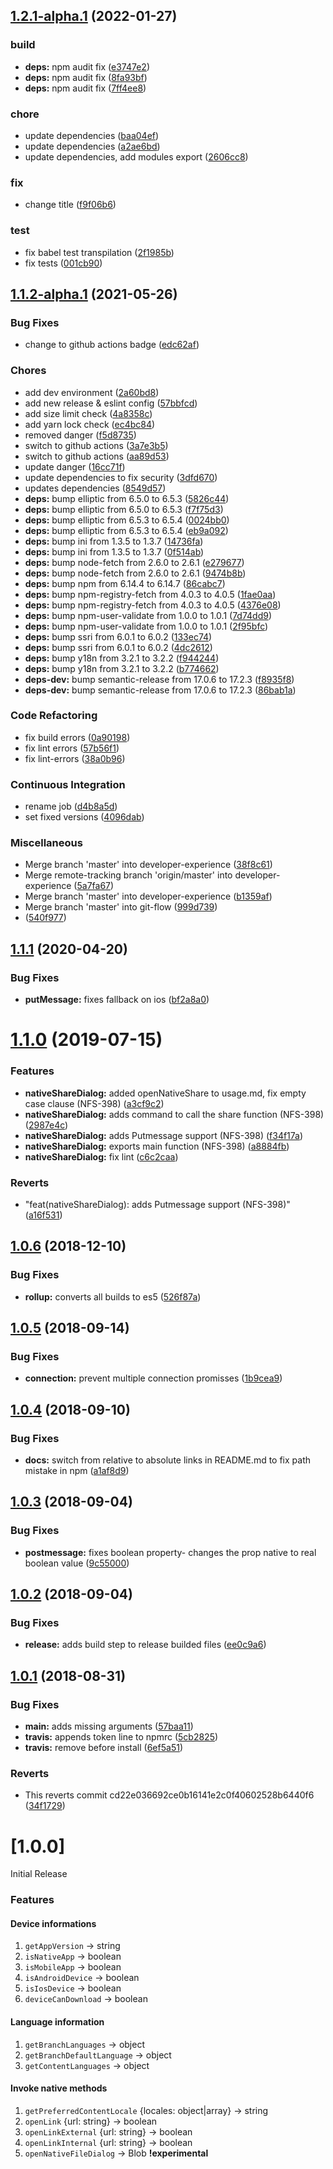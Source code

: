 ## [1.2.1-alpha.1](https://github.com/Staffbase/plugins-client-sdk/compare/1.2.0...1.2.1-alpha.1) (2022-01-27)


### build

* **deps:** npm audit fix ([e3747e2](https://github.com/Staffbase/plugins-client-sdk/commit/e3747e2b744755c2302ff5fda9225532e630c07f))
* **deps:** npm audit fix ([8fa93bf](https://github.com/Staffbase/plugins-client-sdk/commit/8fa93bf8c6072ed618a55ee94a759e0adc9fa0d3))
* **deps:** npm audit fix ([7ff4ee8](https://github.com/Staffbase/plugins-client-sdk/commit/7ff4ee86690189d29e6cffba40f3da12f1910033))


### chore

* update dependencies ([baa04ef](https://github.com/Staffbase/plugins-client-sdk/commit/baa04ef9cb89962e8333ed2dcc87c106bb24df62))
* update dependencies ([a2ae6bd](https://github.com/Staffbase/plugins-client-sdk/commit/a2ae6bd610f7f197beec07b15fb4842fa96877c6))
* update dependencies, add modules export ([2606cc8](https://github.com/Staffbase/plugins-client-sdk/commit/2606cc82c156e30749acd44b17e9c7cd3a8fd457))


### fix

* change title ([f9f06b6](https://github.com/Staffbase/plugins-client-sdk/commit/f9f06b622422a0f60dba482d9c847c17c9013d32))


### test

* fix babel test transpilation ([2f1985b](https://github.com/Staffbase/plugins-client-sdk/commit/2f1985b6b7824167cf172040a448fc30f4a75ffe))
* fix tests ([001cb90](https://github.com/Staffbase/plugins-client-sdk/commit/001cb90e05d34fa675cb9749f9e8d08ea7b0d5e4))

## [1.1.2-alpha.1](https://github.com/Staffbase/plugins-client-sdk/compare/v1.1.1...1.1.2-alpha.1) (2021-05-26)


### Bug Fixes

* change to github actions badge ([edc62af](https://github.com/Staffbase/plugins-client-sdk/commit/edc62af6acc7f845c34c2915ad2e383be4f30d69))


### Chores

* add dev environment ([2a60bd8](https://github.com/Staffbase/plugins-client-sdk/commit/2a60bd883976926b6a9f2d0bd4377be020b2ca25))
* add new release & eslint config ([57bbfcd](https://github.com/Staffbase/plugins-client-sdk/commit/57bbfcd814558a76b8eb3789db7e488a97870f73))
* add size limit check ([4a8358c](https://github.com/Staffbase/plugins-client-sdk/commit/4a8358c2c1e183af1befe0381a3148f108638f88))
* add yarn lock check ([ec4bc84](https://github.com/Staffbase/plugins-client-sdk/commit/ec4bc840e94976c84e05f1ac2fb9652155a826f4))
* removed danger ([f5d8735](https://github.com/Staffbase/plugins-client-sdk/commit/f5d873583f3edead30af5837fb1cb933cd2bee7c))
* switch to github actions ([3a7e3b5](https://github.com/Staffbase/plugins-client-sdk/commit/3a7e3b555a207ba051857a3a898a83b1ebbf1560))
* switch to github actions ([aa89d53](https://github.com/Staffbase/plugins-client-sdk/commit/aa89d53da00d9a2d8780876709dee028709e777b))
* update danger ([16cc71f](https://github.com/Staffbase/plugins-client-sdk/commit/16cc71f3f89bb5e5461ffa86631e4974dbfdf395))
* update dependencies to fix security ([3dfd670](https://github.com/Staffbase/plugins-client-sdk/commit/3dfd670b9bd9f6827daac2fa9148f85be9ac9bfa))
* updates dependencies ([8549d57](https://github.com/Staffbase/plugins-client-sdk/commit/8549d571e43510971d379f3472861a80e76dd5a4))
* **deps:** bump elliptic from 6.5.0 to 6.5.3 ([5826c44](https://github.com/Staffbase/plugins-client-sdk/commit/5826c444c4189c03aa476e64ad347f6e6c303e3c))
* **deps:** bump elliptic from 6.5.0 to 6.5.3 ([f7f75d3](https://github.com/Staffbase/plugins-client-sdk/commit/f7f75d33a97e3705008dd015bbad12540e2e0407))
* **deps:** bump elliptic from 6.5.3 to 6.5.4 ([0024bb0](https://github.com/Staffbase/plugins-client-sdk/commit/0024bb0cfdcc3d4fda40e0002a30ce3e0d39ce3c))
* **deps:** bump elliptic from 6.5.3 to 6.5.4 ([eb9a092](https://github.com/Staffbase/plugins-client-sdk/commit/eb9a092dedd54336912988fb203b9139eb29c6ff))
* **deps:** bump ini from 1.3.5 to 1.3.7 ([14736fa](https://github.com/Staffbase/plugins-client-sdk/commit/14736fa2dee9340a694fd0612fc8ef44e72cd6bb))
* **deps:** bump ini from 1.3.5 to 1.3.7 ([0f514ab](https://github.com/Staffbase/plugins-client-sdk/commit/0f514ab22b9fd4d8cf5de50fcadabc7189491ceb))
* **deps:** bump node-fetch from 2.6.0 to 2.6.1 ([e279677](https://github.com/Staffbase/plugins-client-sdk/commit/e279677735d150ce5ca4e164caf304e05dc46575))
* **deps:** bump node-fetch from 2.6.0 to 2.6.1 ([9474b8b](https://github.com/Staffbase/plugins-client-sdk/commit/9474b8bb06c742357e19a1f18c8978d5cbda13fa))
* **deps:** bump npm from 6.14.4 to 6.14.7 ([86cabc7](https://github.com/Staffbase/plugins-client-sdk/commit/86cabc7eb2e257a2e609751ddfaf9c72bf5639e2))
* **deps:** bump npm-registry-fetch from 4.0.3 to 4.0.5 ([1fae0aa](https://github.com/Staffbase/plugins-client-sdk/commit/1fae0aa96262cb13f06d050a489fb526f343fe16))
* **deps:** bump npm-registry-fetch from 4.0.3 to 4.0.5 ([4376e08](https://github.com/Staffbase/plugins-client-sdk/commit/4376e08fe5cc3ffd57836eb944b804b823d3f816))
* **deps:** bump npm-user-validate from 1.0.0 to 1.0.1 ([7d74dd9](https://github.com/Staffbase/plugins-client-sdk/commit/7d74dd94d024bcb8be67135f2822df8ee2b69121))
* **deps:** bump npm-user-validate from 1.0.0 to 1.0.1 ([2f95bfc](https://github.com/Staffbase/plugins-client-sdk/commit/2f95bfc59906ce0ff0202560e5a12642ab6eea1c))
* **deps:** bump ssri from 6.0.1 to 6.0.2 ([133ec74](https://github.com/Staffbase/plugins-client-sdk/commit/133ec7420757af6057c21dcbce75acc8c9c2078e))
* **deps:** bump ssri from 6.0.1 to 6.0.2 ([4dc2612](https://github.com/Staffbase/plugins-client-sdk/commit/4dc26129ad399098a732e9cb1b17cac5a4a1acfb))
* **deps:** bump y18n from 3.2.1 to 3.2.2 ([f944244](https://github.com/Staffbase/plugins-client-sdk/commit/f944244d5a4c5b21f252aca7121be3db58b08396))
* **deps:** bump y18n from 3.2.1 to 3.2.2 ([b774662](https://github.com/Staffbase/plugins-client-sdk/commit/b774662a0610b8d8a74d9972a70a9b2e88249bf1))
* **deps-dev:** bump semantic-release from 17.0.6 to 17.2.3 ([f8935f8](https://github.com/Staffbase/plugins-client-sdk/commit/f8935f809195898481b6bf38761d1557c078b086))
* **deps-dev:** bump semantic-release from 17.0.6 to 17.2.3 ([86bab1a](https://github.com/Staffbase/plugins-client-sdk/commit/86bab1a81445c3ef6b031b9820c90674b18df5a6))


### Code Refactoring

* fix build errors ([0a90198](https://github.com/Staffbase/plugins-client-sdk/commit/0a90198d1502b461b746563df681a0c15b579b52))
* fix lint errors ([57b56f1](https://github.com/Staffbase/plugins-client-sdk/commit/57b56f1b266c40697a53eea21e1ee3d9c29136b2))
* fix lint-errors ([38a0b96](https://github.com/Staffbase/plugins-client-sdk/commit/38a0b9615ab3c33da59795d1d873c11648bf97c4))


### Continuous Integration

* rename job ([d4b8a5d](https://github.com/Staffbase/plugins-client-sdk/commit/d4b8a5d4e288cca18a0cf39daa358fa64b2a883d))
* set fixed versions ([4096dab](https://github.com/Staffbase/plugins-client-sdk/commit/4096dab8110703ba2bf0419537059b810e9014ba))


### Miscellaneous

* Merge branch 'master' into developer-experience ([38f8c61](https://github.com/Staffbase/plugins-client-sdk/commit/38f8c61cba4c1ee63b46916055abe1c038872bbd))
* Merge remote-tracking branch 'origin/master' into developer-experience ([5a7fa67](https://github.com/Staffbase/plugins-client-sdk/commit/5a7fa67ce24e23697e237abe7bbdd96497a611a3))
* Merge branch 'master' into developer-experience ([b1359af](https://github.com/Staffbase/plugins-client-sdk/commit/b1359affefea35bd8b3097bfae0979b9312dce32))
* Merge branch 'master' into git-flow ([999d739](https://github.com/Staffbase/plugins-client-sdk/commit/999d7390f96082143994dac349c488ffde5b5012))
*  ([540f977](https://github.com/Staffbase/plugins-client-sdk/commit/540f97772b87a69f6ca272c694ef28465f212c45))

## [1.1.1](https://github.com/Staffbase/plugins-client-sdk/compare/v1.1.0...v1.1.1) (2020-04-20)


### Bug Fixes

* **putMessage:** fixes fallback on ios ([bf2a8a0](https://github.com/Staffbase/plugins-client-sdk/commit/bf2a8a0))

# [1.1.0](https://github.com/Staffbase/plugins-client-sdk/compare/v1.0.6...v1.1.0) (2019-07-15)


### Features

* **nativeShareDialog:** added openNativeShare to usage.md, fix empty case clause (NFS-398) ([a3cf9c2](https://github.com/Staffbase/plugins-client-sdk/commit/a3cf9c2))
* **nativeShareDialog:** adds command to call the share function (NFS-398) ([2987e4c](https://github.com/Staffbase/plugins-client-sdk/commit/2987e4c))
* **nativeShareDialog:** adds Putmessage support (NFS-398) ([f34f17a](https://github.com/Staffbase/plugins-client-sdk/commit/f34f17a))
* **nativeShareDialog:** exports main function (NFS-398) ([a8884fb](https://github.com/Staffbase/plugins-client-sdk/commit/a8884fb))
* **nativeShareDialog:** fix lint ([c6c2caa](https://github.com/Staffbase/plugins-client-sdk/commit/c6c2caa))


### Reverts

* "feat(nativeShareDialog): adds Putmessage support (NFS-398)" ([a16f531](https://github.com/Staffbase/plugins-client-sdk/commit/a16f531))

## [1.0.6](https://github.com/Staffbase/plugins-client-sdk/compare/v1.0.5...v1.0.6) (2018-12-10)


### Bug Fixes

* **rollup:** converts all builds to es5 ([526f87a](https://github.com/Staffbase/plugins-client-sdk/commit/526f87a))

## [1.0.5](https://github.com/Staffbase/plugins-client-sdk/compare/v1.0.4...v1.0.5) (2018-09-14)


### Bug Fixes

* **connection:** prevent multiple connection promisses ([1b9cea9](https://github.com/Staffbase/plugins-client-sdk/commit/1b9cea9))

## [1.0.4](https://github.com/Staffbase/plugins-client-sdk/compare/v1.0.3...v1.0.4) (2018-09-10)


### Bug Fixes

* **docs:** switch from relative to absolute links in README.md to fix path mistake in npm ([a1af8d9](https://github.com/Staffbase/plugins-client-sdk/commit/a1af8d9))

## [1.0.3](https://github.com/Staffbase/plugins-client-sdk/compare/v1.0.2...v1.0.3) (2018-09-04)


### Bug Fixes

* **postmessage:** fixes boolean property- changes the prop native to real boolean value ([9c55000](https://github.com/Staffbase/plugins-client-sdk/commit/9c55000))

## [1.0.2](https://github.com/Staffbase/plugins-client-sdk/compare/v1.0.1...v1.0.2) (2018-09-04)


### Bug Fixes

* **release:** adds build step to release builded files ([ee0c9a6](https://github.com/Staffbase/plugins-client-sdk/commit/ee0c9a6))

## [1.0.1](https://github.com/Staffbase/plugins-client-sdk/compare/v1.0.0...v1.0.1) (2018-08-31)


### Bug Fixes

* **main:** adds missing arguments ([57baa11](https://github.com/Staffbase/plugins-client-sdk/commit/57baa11))
* **travis:** appends token line to npmrc ([5cb2825](https://github.com/Staffbase/plugins-client-sdk/commit/5cb2825))
* **travis:** remove before install ([6ef5a51](https://github.com/Staffbase/plugins-client-sdk/commit/6ef5a51))


### Reverts

* This reverts commit cd22e036692ce0b16141e2c0f40602528b6440f6 ([34f1729](https://github.com/Staffbase/plugins-client-sdk/commit/34f1729))

# [1.0.0]
Initial Release

### Features

#### Device informations

1. `getAppVersion` -> string
2. `isNativeApp` -> boolean
3. `isMobileApp` -> boolean
4. `isAndroidDevice` -> boolean
5. `isIosDevice` -> boolean
6. `deviceCanDownload` -> boolean

#### Language information

1. `getBranchLanguages` -> object
2. `getBranchDefaultLanguage` -> object
3. `getContentLanguages` -> object

#### Invoke native methods

1. `getPreferredContentLocale` {locales: object|array} -> string
2. `openLink` {url: string} -> boolean
3. `openLinkExternal` {url: string} -> boolean
4. `openLinkInternal` {url: string} -> boolean
5. `openNativeFileDialog` -> Blob **!experimental**
